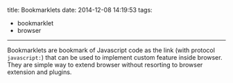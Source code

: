 title: Bookmarklets
date: 2014-12-08 14:19:53
tags:
- bookmarklet
- browser
---

Bookmarklets are bookmark of Javascript code as the link (with protocol `javascript:`) that can be used to implement custom feature inside browser.
They are simple way to extend browser without resorting to browser extension and plugins.

<!-- more -->


